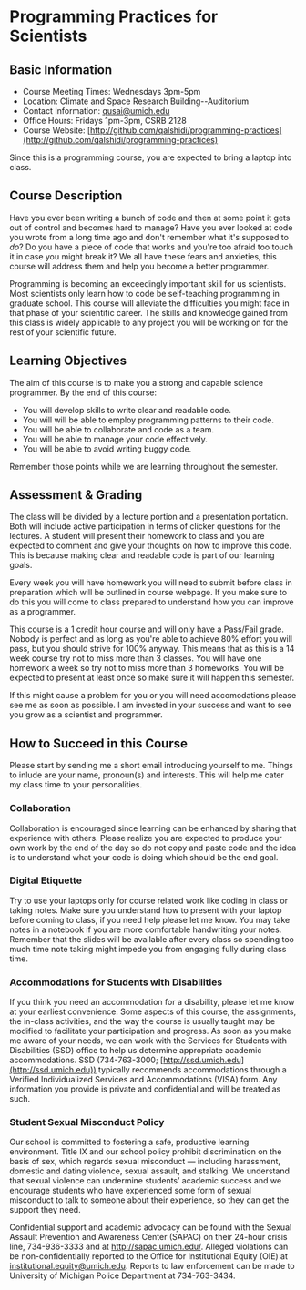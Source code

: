 Programming Practices for Scientists
====================================

Basic Information
-----------------

- Course Meeting Times: Wednesdays 3pm-5pm
- Location: Climate and Space Research Building--Auditorium
- Contact Information: qusai@umich.edu
- Office Hours: Fridays 1pm-3pm, CSRB 2128
- Course Website: [http://github.com/qalshidi/programming-practices](http://github.com/qalshidi/programming-practices)

Since this is a programming course, you are expected to bring a laptop into class.

Course Description
------------------

Have you ever been writing a bunch of code and then at some point it gets out of control and becomes hard to manage? Have you ever looked at code you wrote from a long time ago and don't remember what it's supposed to *do*? Do you have a piece of code that works and you're too afraid too touch it in case you might break it? We all have these fears and anxieties, this course will address them and help you become a better programmer.

Programming is becoming an exceedingly important skill for us scientists. Most scientists only learn how to code be self-teaching programming in graduate school. This course will alleviate the difficulties you might face in that phase of your scientific career. The skills and knowledge gained from this class is widely applicable to any project you will be working on for the rest of your scientific future.

Learning Objectives
-------------------

The aim of this course is to make you a strong and capable science programmer. By the end of this course:

- You will develop skills to write clear and readable code.
- You will will be able to employ programming patterns to their code.
- You will be able to collaborate and code as a team.
- You will be able to manage your code effectively.
- You will be able to avoid writing buggy code.

Remember those points while we are learning throughout the semester.

Assessment & Grading
--------------------

The class will be divided by a lecture portion and a presentation portation. Both will include active participation in terms of clicker questions for the lectures. A student will present their homework to class and you are expected to comment and give your thoughts on how to improve this code. This is because making clear and readable code is part of our learning goals.

Every week you will have homework you will need to submit before class in preparation which will be outlined in course webpage. If you make sure to do this you will come to class prepared to understand how you can improve as a programmer.

This course is a 1 credit hour course and will only have a Pass/Fail grade. Nobody is perfect and as long as you're able to achieve 80% effort you will pass, but you should strive for 100% anyway. This means that as this is a 14 week course try not to miss more than 3 classes. You will have one homework a week so try not to miss more than 3 homeworks. You will be expected to present at least once so make sure it will happen this semester.

If this might cause a problem for you or you will need accomodations please see me as soon as possible. I am invested in your success and want to see you grow as a scientist and programmer.

How to Succeed in this Course
-----------------------------

Please start by sending me a short email introducing yourself to me. Things to inlude are your name, pronoun(s) and interests. This will help me cater my class time to your personalities.

### Collaboration

Collaboration is encouraged since learning can be enhanced by sharing that experience with others. Please realize you are expected to produce your own work by the end of the day so do not copy and paste code and the idea is to understand what your code is doing which should be the end goal.

### Digital Etiquette

Try to use your laptops only for course related work like coding in class or taking notes. Make sure you understand how to present with your laptop before coming to class, if you need help please let me know. You may take notes in a notebook if you are more comfortable handwriting your notes. Remember that the slides will be available after every class so spending too much time note taking might impede you from engaging fully during class time.

### Accommodations for Students with Disabilities

If you think you need an accommodation for a disability, please let me know at your earliest convenience. Some aspects of this course, the assignments, the in-class activities, and the way the course is usually taught may be modified to facilitate your participation and progress. As soon as you make me aware of your needs, we can work with the Services for Students with Disabilities (SSD) office to help us determine appropriate academic accommodations. SSD (734-763-3000; [http://ssd.umich.edu](http://ssd.umich.edu)) typically recommends accommodations through a Verified Individualized Services and Accommodations (VISA) form. Any information you provide is private and confidential and will be treated as such.

### Student Sexual Misconduct Policy

Our school is committed to fostering a safe, productive learning environment. Title IX and our school policy prohibit discrimination on the basis of sex, which regards sexual misconduct — including harassment, domestic and dating violence, sexual assault, and stalking. We understand that sexual violence can undermine students’ academic success and we encourage students who have experienced some form of sexual misconduct to talk to someone about their experience, so they can get the support they need.

Confidential support and academic advocacy can be found with the Sexual Assault Prevention and Awareness Center (SAPAC) on their 24-hour crisis line, 734-936-3333 and at http://sapac.umich.edu/. Alleged violations can be non-confidentially reported to the Office for Institutional Equity (OIE) at institutional.equity@umich.edu. Reports to law enforcement can be made to University of Michigan Police Department at 734-763-3434.
